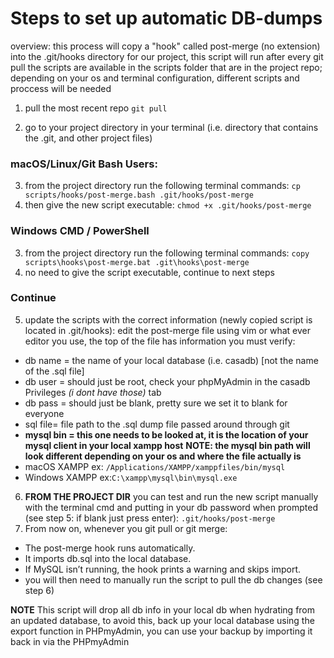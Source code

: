 # Steps to set up automatic DB-dumps

overview: this process will copy a "hook" called post-merge (no extension) into the .git/hooks directory for our project, this script will run after every git pull
the scripts are available in the scripts folder that are in the project repo; depending on your os and terminal configuration, different scripts and proccess will be needed

1) pull the most recent repo ``git pull``

2) go to your project directory in your terminal (i.e. directory that contains the .git, and other project files)
### macOS/Linux/Git Bash Users: 
3) from the project directory run the following terminal commands: ``cp scripts/hooks/post-merge.bash .git/hooks/post-merge``
4) then give the new script executable: ``chmod +x .git/hooks/post-merge``
### Windows CMD / PowerShell
3) from the project directory run the following terminal commands: ``copy scripts\hooks\post-merge.bat .git\hooks\post-merge``
4) no need to give the script executable, continue to next steps
### Continue
5) update the scripts with the correct information (newly copied script is located in .git/hooks):
edit the post-merge file using vim or what ever editor you use, the top of the file has information you must verify:
- db name = the name of your local database (i.e. casadb) [not the name of the .sql file]
- db user = should just be root, check your phpMyAdmin in the casadb Privileges *(i dont have those)* tab
- db pass = should just be blank, pretty sure we set it to blank for everyone
- sql file= file path to the .sql dump file passed around through git
- **mysql bin = this one needs to be looked at, it is the location of your mysql client in your local xampp host**
**NOTE: the mysql bin path will look different depending on your os and where the file actually is**
- macOS XAMPP ex: `/Applications/XAMPP/xamppfiles/bin/mysql`
- Windows XAMPP ex:`C:\xampp\mysql\bin\mysql.exe`

6) **FROM THE PROJECT DIR** you can test and run the new script manually with the terminal cmd and putting in your db password when prompted (see step 5: if blank just press enter): ``.git/hooks/post-merge``
7) From now on, whenever you git pull or git merge:
- The post-merge hook runs automatically.
- It imports db.sql into the local database.
- If MySQL isn’t running, the hook prints a warning and skips import.
- you will then need to manually run the script to pull the db changes (see step 6)

**NOTE**
This script will drop all db info in your local db when hydrating from an updated database, to avoid this, back up your local database using the export function in PHPmyAdmin, you can use your backup by importing it back in via the PHPmyAdmin





